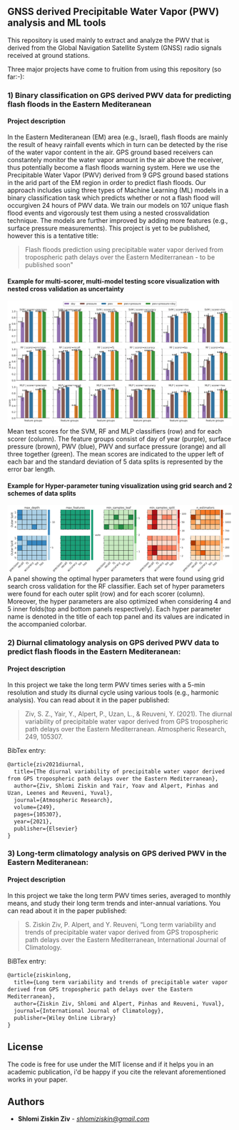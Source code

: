 ## GNSS derived Precipitable Water Vapor (PWV) analysis and ML tools
This repository is used mainly to extract and analyze the PWV that is derived from the Global Navigation Satellite System (GNSS) radio signals received at ground stations.

Three major projects have come to fruition from using this repository (so far:-):

### 1) Binary classification on GPS derived PWV data for predicting flash floods in the Eastern Mediteranean
#### Project description
In the Eastern Mediteranean (EM) area (e.g., Israel), flash floods are mainly the result of heavy rainfall events which in turn can be detected by the rise of the water vapor content in the air. GPS ground based receivers can constantely monitor the water vapor amount in the air above the receiver, thus potentially become a flash floods warning system. Here we use the Precipitable Water Vapor (PWV) derived from 9 GPS ground based stations in the arid part of the EM region in order to predict flash floods. Our approach includes using three types of Machine Learning (ML) models in a binary classification task which predicts whether or not a flash flood will occurgiven 24 hours of PWV data. We train our models on 107 unique flash flood events and vigorously test them using a nested crossvalidation  technique. The models are further improved by adding more features (e.g., surface pressure measurements).
This project is yet to be published, however this is a tentative title:
>Flash floods prediction using precipitable water vapor derived from tropospheric path delays over the Eastern Mediterranean - to be published soon"



#### Example for multi-scorer, multi-model testing score visualization with nested cross validation as uncertainty
![](Figures/ML_scores_models_nested_CV_doy_pressure_pwv_pwv+pressure_pwv+pressure+doy_5_neg_1.png?raw=true "RF")
Mean test scores for the SVM, RF and MLP classifiers (row) and for each scorer (column). The feature groups consist of day of year (purple), surface pressure (brown), PWV (blue), PWV and surface pressure (orange) and all three together (green). The mean scores are indicated to the upper left of each bar and the standard deviation of 5 data splits is represented by the error bar length.

#### Example for Hyper-parameter tuning visualization using grid search and 2 schemes of data splits
![](Figures/Hyper-parameters_nested_RF.png?raw=true "RF")
A panel showing the optimal hyper parameters that were found using grid search cross validation for the RF classifier. Each set of hyper parameters were found for each outer split (row) and for each scorer (column). Moreover, the hyper parameters are also optimized when considering 4 and 5 inner folds(top and bottom panels  respectively). Each hyper parameter name is denoted in the title of each top panel and its values are indicated in the accompanied colorbar. 

### 2) Diurnal climatology analysis on GPS derived PWV data to predict flash floods in the Eastern Mediteranean:

#### Project description
In this project we take the long term PWV times series with a 5-min resolution and study its diurnal cycle using various tools (e.g., harmonic analysis).
You can read about it in the paper published:
>Ziv, S. Z., Yair, Y., Alpert, P., Uzan, L., & Reuveni, Y. (2021). The diurnal variability of precipitable water vapor derived from GPS tropospheric path delays over the Eastern Mediterranean. Atmospheric Research, 249, 105307.

BibTex entry:
```
@article{ziv2021diurnal,
  title={The diurnal variability of precipitable water vapor derived from GPS tropospheric path delays over the Eastern Mediterranean},
  author={Ziv, Shlomi Ziskin and Yair, Yoav and Alpert, Pinhas and Uzan, Leenes and Reuveni, Yuval},
  journal={Atmospheric Research},
  volume={249},
  pages={105307},
  year={2021},
  publisher={Elsevier}
}
```

### 3) Long-term climatology analysis on GPS derived PWV in the Eastern Mediteranean:

#### Project description
In this project we take the long term PWV times series, averaged to monthly means, and study their long term trends and inter-annual variations.
You can read about it in the paper published:
>S.  Ziskin  Ziv,  P.  Alpert,  and  Y.  Reuveni,  “Long  term  variability  and trends of precipitable water vapor derived from GPS tropospheric path delays over the Eastern Mediterranean, International Journal of Climatology.

BiBTex entry:
```
@article{ziskinlong,
  title={Long term variability and trends of precipitable water vapor derived from GPS tropospheric path delays over the Eastern Mediterranean},
  author={Ziskin Ziv, Shlomi and Alpert, Pinhas and Reuveni, Yuval},
  journal={International Journal of Climatology},
  publisher={Wiley Online Library}
}
```
## License
The code is free for use under the MIT license and if it helps you in an academic publication, i'd be happy if you cite the relevant aforementioned works in your paper.

## Authors
* **Shlomi Ziskin Ziv** - *shlomiziskin@gmail.com*

